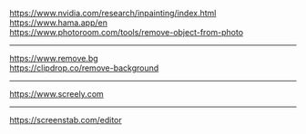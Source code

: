 https://www.nvidia.com/research/inpainting/index.html
<br>
https://www.hama.app/en
<br>
https://www.photoroom.com/tools/remove-object-from-photo

---

https://www.remove.bg
<br>
https://clipdrop.co/remove-background

---

https://www.screely.com

---

https://screenstab.com/editor
